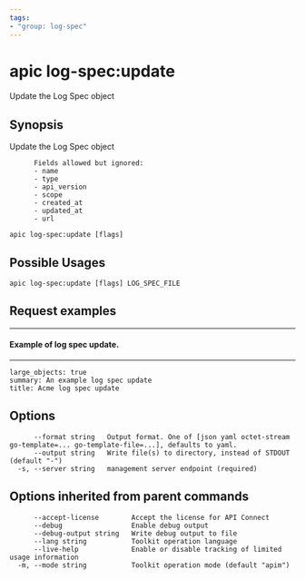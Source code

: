 ```yaml
---
tags:
- "group: log-spec"
---
```

# apic log-spec:update

Update the Log Spec object

## Synopsis

Update the Log Spec object
          
          Fields allowed but ignored:
          - name
          - type
          - api_version
          - scope
          - created_at
          - updated_at
          - url

```
apic log-spec:update [flags]
```

## Possible Usages

```
apic log-spec:update [flags] LOG_SPEC_FILE
```

## Request examples

--------------------------------
#### Example of log spec update.
--------------------------------

```
large_objects: true
summary: An example log spec update
title: Acme log spec update
```

## Options

```
      --format string   Output format. One of [json yaml octet-stream go-template=... go-template-file=...], defaults to yaml.
      --output string   Write file(s) to directory, instead of STDOUT (default "-")
  -s, --server string   management server endpoint (required)
```

## Options inherited from parent commands

```
      --accept-license        Accept the license for API Connect
      --debug                 Enable debug output
      --debug-output string   Write debug output to file
      --lang string           Toolkit operation language
      --live-help             Enable or disable tracking of limited usage information
  -m, --mode string           Toolkit operation mode (default "apim")
```
